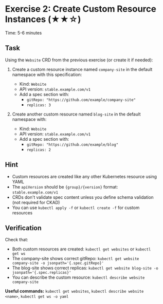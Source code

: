 # Exercise 2: Create Custom Resource Instances (★★☆)

Time: 5-6 minutes

## Task

Using the `Website` CRD from the previous exercise (or create it if needed):

1. Create a custom resource instance named `company-site` in the default namespace with this specification:
   - Kind: `Website`
   - API version: `stable.example.com/v1`
   - Add a spec section with:
     - `gitRepo: "https://github.com/example/company-site"`
     - `replicas: 3`

2. Create another custom resource named `blog-site` in the default namespace with:
   - Kind: `Website`
   - API version: `stable.example.com/v1`
   - Add a spec section with:
     - `gitRepo: "https://github.com/example/blog"`
     - `replicas: 2`

## Hint

- Custom resources are created like any other Kubernetes resource using YAML
- The `apiVersion` should be `{group}/{version}` format: `stable.example.com/v1`
- CRDs don't validate spec content unless you define schema validation (not required for CKAD)
- You can use `kubectl apply -f` or `kubectl create -f` for custom resources

## Verification

Check that:

- Both custom resources are created: `kubectl get websites` or `kubectl get ws`
- The company-site shows correct gitRepo: `kubectl get website company-site -o jsonpath='{.spec.gitRepo}'`
- The blog-site shows correct replicas: `kubectl get website blog-site -o jsonpath='{.spec.replicas}'`
- You can describe the custom resource: `kubectl describe website company-site`

**Useful commands:** `kubectl get websites`, `kubectl describe website <name>`, `kubectl get ws -o yaml`
